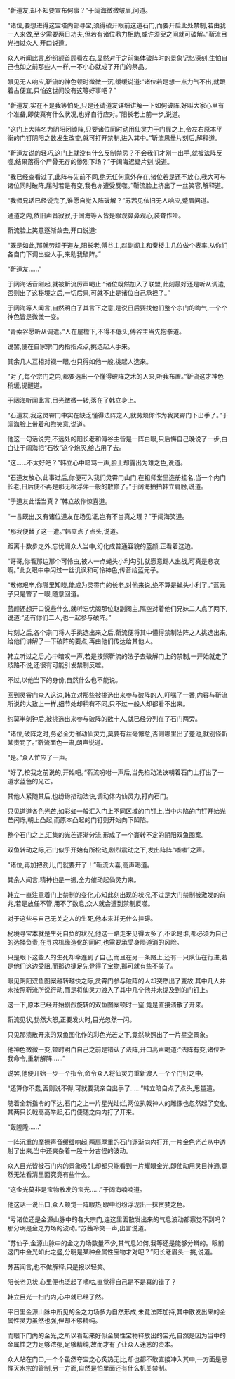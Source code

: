 
“靳道友,却不知要宣布何事？”于阔海微微皱眉,问道。

“诸位,要想进得这宝塔内部寻宝,须得破开眼前这道石门,而要开启此处禁制,若由我一人来做,至少需要两日功夫,但若有诸位鼎力相助,或许须臾之间就可破解。”靳流目光扫过众人,开口说道。

众人听闻此言,纷纷颔首顾看左右,显然对于之前集体破阵时的景象记忆深刻,生怕自己也如之前那些人一样,一不小心就成了开门的祭品。

眼见无人响应,靳流的神色顿时微微一沉,缓缓说道:“诸位若是想一点力气不出,就跟着占便宜,只怕这世间没有这等好事吧？”

“靳道友,实在不是我等怕死,只是还请道友详细讲解一下如何破阵,好叫大家心里有个准备,即使真有什么状况,也好自行应对。”阳长老上前一步,说道。

“这门上大阵名为阴阳闭锁阵,只要诸位同时动用仙灵力于门扉之上,令左右原本平衡的门钉阴阳之数发生改变,就可打开禁制,进入其中。”靳流思量片刻后,解释道。

“靳道友说的轻巧,这门上就没有什么反制禁忌？不会我们才刚一出手,就被法阵反噬,结果落得个尸骨无存的惨烈下场？”于阔海迟疑片刻,说道。

“我已经查看过了,此阵与先前不同,绝无任何意外存在,诸位若是还不放心,我大可与诸位同时破阵,届时若是有变,我也亦遭受反噬。”靳流脸上挤出了一丝笑容,解释道。

“我师兄话已经说完了,谁愿自觉入阵破解？”苏茜见依旧无人响应,蹙眉问道。

通道之内,依旧声音寂寂,于阔海等人皆是眼观鼻鼻观心,装聋作哑。

靳流脸上笑意逐渐敛去,开口说道:

“既是如此,那就劳烦于道友,阳长老,傅谷主,赵副阁主和秦楼主几位做个表率,从你们各自门下调出些人手,来助我破阵。”

“靳道友……”

于阔海话音刚起,就被靳流厉声喝止:“诸位既然加入了联盟,此刻最好还是听从调遣,否则出了这秘境之后,一切后果,可就不止是诸位自己承担了。”

于阔海等人闻言,自然明白了其言下之意,是说日后要找他们整个宗门的晦气,一个个神色皆是微微一变。

“青索谷愿听从调遣。”人在屋檐下,不得不低头,傅谷主当先抱拳道。

说罢,便在自家宗门内指指点点,挑选起人手来。

其余几人互相对视一眼,也只得如他一般,挑起人选来。

“对了,每个宗门之内,都要选出一个懂得破阵之术的人来,听我布置。”靳流这才神色稍缓,提醒道。

于阔海听闻此言,目光微微一转,落在了韩立身上。

“石道友,我这灵霄门中实在缺乏懂得法阵之人,就劳烦你作为我灵霄门下出手了。”于阔海脸上带着和煦笑意,说道。

他这一句话说完,不远处的阳长老和傅谷主皆是一阵白眼,只后悔自己晚说了一步,白白让于阔海把“石牧”这个炮灰,给占用了去。

“这……不太好吧？”韩立心中暗骂一声,脸上却露出为难之色,说道。

“石道友放心,此事过后,你便可入我们灵霄门山门,在祖师堂里造册挂名,当一个内门长老,日后便不再是那无根浮萍一般的散修了。”于阔海拍拍韩立肩膀,说道。

“于道友此话当真？”韩立故作惊喜道。

“一言既出,又有诸位道友在场见证,岂有不当真之理？”于阔海笑道。

“那我便替了这一遭。”韩立点了点头,说道。

距离十数步之外,忘忧阁众人当中,幻化成普通容貌的蓝颜,正看着这边。

“哥哥,你看那边那个可怜虫,被人一点蝇头小利勾引,就愿意踢人出战,可真是悲哀啊。”此女眼中中闪过一丝讥讽和可怜神色,传音给蓝元子。

“散修艰辛,你哪里知晓,能成为灵霄门的长老,对他来说,绝不算是蝇头小利了。”蓝元子只是瞥了一眼,随意回道。

蓝颜还想开口说些什么,就听忘忧阁那位赵副阁主,隔空对着他们兄妹二人点了两下,说道:“还有你们二人,也一起参与破阵。”

片刻之后,各个宗门将人手挑选出来之后,靳流便将其中懂得禁制法阵之人挑选出来,给他们讲解了一下破阵的要点,再由他们传达给其他人。

韩立听过之后,心中暗叹一声,若是按照靳流的法子去破解门上的禁制,一开始就走了歧路不说,还很有可能引发禁制反噬。

不过,以他当下的身份,自然什么也不能说。

回到灵霄门众人这边,韩立对那些被挑选出来参与破阵的人,叮嘱了一番,内容与靳流所说的大致上一样,细节处却稍有不同,只不过一般人却都看不出来。

约莫半刻钟后,被挑选出来参与破阵的数十人,就已经分列在了石门两旁。

“诸位,破阵之时,务必全力催动仙灵力,莫要有丝毫懈怠,否则哪里出了差池,就别怪靳某责罚了。”靳流面色一肃,朗声说道。

“是。”众人忙应了一声。

“好了,按我之前说的,开始吧。”靳流吩咐一声后,当先掐动法诀朝着石门上打出了一道水蓝色的光芒。

其他人紧随其后,也纷纷掐动法诀,调动体内仙灵力,打向石门。

只见道道各色光芒,如彩虹一般汇入门上不同区域的门钉上,当中内陷的门钉开始光芒闪烁,朝上凸起,而原本凸起的门钉则开始向下凹陷。

整个石门之上,汇集的光芒逐渐分流,形成了一个寰转不定的阴阳双鱼图案。

双鱼转动之际,石门似乎开始有所松动,剧烈震动之下,发出阵阵“嗤嗤”之声。

“诸位,再加把劲儿,门就要开了！”靳流大喜,高声喝道。

其余人闻言,精神也是一振,全力催动起仙灵力来。

韩立一直注意着门上禁制的变化,心知此刻出现的状况,不过是大门禁制被激发的前兆,若是放任不管,用不了数息,众人就会遭到禁制反噬。

对于这些与自己无关之人的生死,他本来并无什么挂碍。

秘境寻宝本就是生死自负的状况,他这一路走来见得太多了,不论是谁,都必须为自己的选择负责,在寻求机缘造化的同时,也需要承受身陨道消的风险。

只是眼下这些人的生死却牵连到了自己,而且在另一条路上,还有一只队伍在行进,若是他们这边受阻,而那边捷足先登得了宝物,那可就有些不美了。

眼见阴阳双鱼图案越转越快之际,灵霄门参与破阵的人却突然出了变故,其中几人并未按照靳流所说行动,而是将仙灵力渡入了其中几个他并未提及到的门钉上。

这一下,原本已经开始剧烈旋转的双鱼图案顿时一窒,竟是直接溃散了开来。

靳流见状,勃然大怒,正要发火时,目光忽然一闪。

只见那溃散开来的双鱼图化作的彩色光芒之下,竟然映照出了一片星空景象。

他神色微微一变,顿时明白自己之前是错认了法阵,开口高声喝道:“法阵有变,诸位听我命令,重新解阵……”

说罢,他便开始一步一个指令,命令众人将仙灵力重新渡入一个个门钉之中。

“还算你不蠢,否则说不得,可就要我亲自出手了……”韩立暗自点了点头,思量道。

随着全新指令的下达,石门之上一片星光灿烂,两位执戟神人的雕像也忽然起了变化,其两只长戟高高举起,石门便随之向内打了开来。

“轰隆隆……”

一阵沉重的摩擦声音缓缓响起,两扇厚重的石门逐渐向内打开,一片金色光芒从中透射了出来,当中还夹杂着一股十分古怪的波动。

众人目光皆被石门内的景象吸引,却都只能看到一片耀眼金光,即使动用灵目神通,竟然无法看清里面究竟有些什么。

“这金光莫非是宝物散发的宝光……”于阔海喃喃道。

他这话一说出口,众人顿觉一阵眼热,眼中纷纷浮现出一抹贪婪之色。

“亏诸位还是金源山脉中的各大宗门,连这里面散发出来的气息波动都察觉不到吗？那分明是金之力场的波动。”苏茜冷笑一声,出言说道。

“苏仙子,金源山脉中的金之力场数量不少,其气息如何,我等还是能够分辨的。眼前这门中金光如此之盛,分明是某种金属性宝物才对吧？”阳长老眉头一挑,说道。

苏茜闻言,也不做解释,只是报以轻笑。

阳长老见状,心里便也泛起了嘀咕,直觉得自己是不是真的错了？

韩立目光一扫门内,心中就已经了然。

平日里金源山脉中所见的金之力场多为自然形成,未竟法阵加持,其中散发出来的金属性灵力虽然也强,但却不够精纯。

而眼下门内的金光,之所以看起来好似金属性宝物释放出的宝光,自然是因为当中的金属性之力足够浓郁,足够精纯,故而才有了让众人迷惑的资本。

众人站在门口,一个个虽然夺宝之心炙热无比,却也都不敢直接冲入其中,一方面是忌惮天水宗的管制,另一方面,自然是怕里面还有什么机关禁制。